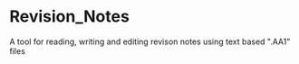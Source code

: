 # Revision_Notes

A tool for reading, writing and editing revison notes using text based ".AA1" files
